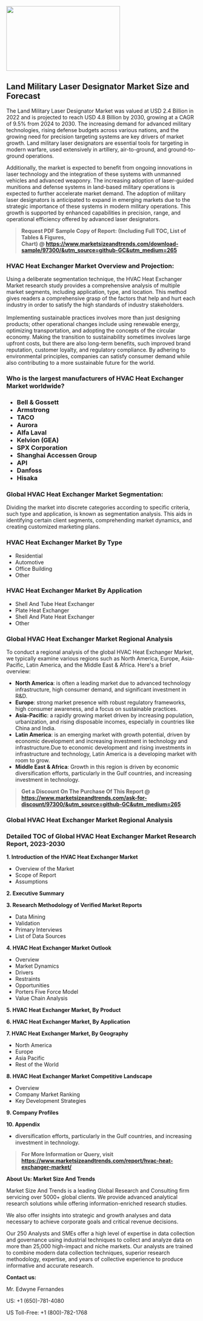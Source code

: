 <p><img class="alignnone size-medium wp-image-20088" src="https://ffe5etoiles.com/wp-content/uploads/2024/12/MST1-300x171.png" alt="" width="300" height="171" /></p><h2>Land Military Laser Designator Market Size and Forecast</h2><p>The Land Military Laser Designator Market was valued at USD 2.4 Billion in 2022 and is projected to reach USD 4.8 Billion by 2030, growing at a CAGR of 9.5% from 2024 to 2030. The increasing demand for advanced military technologies, rising defense budgets across various nations, and the growing need for precision targeting systems are key drivers of market growth. Land military laser designators are essential tools for targeting in modern warfare, used extensively in artillery, air-to-ground, and ground-to-ground operations.</p><p>Additionally, the market is expected to benefit from ongoing innovations in laser technology and the integration of these systems with unmanned vehicles and advanced weaponry. The increasing adoption of laser-guided munitions and defense systems in land-based military operations is expected to further accelerate market demand. The adoption of military laser designators is anticipated to expand in emerging markets due to the strategic importance of these systems in modern military operations. This growth is supported by enhanced capabilities in precision, range, and operational efficiency offered by advanced laser designators.</p></p><blockquote id="" class=""><strong>Request PDF Sample Copy of Report: (Including Full TOC, List of Tables &amp; Figures, Chart)&nbsp;@&nbsp;<strong><a href="https://www.marketsizeandtrends.com/download-sample/97300/&utm_source=github-GC&utm_medium=265" target="_blank">https://www.marketsizeandtrends.com/download-sample/97300/&utm_source=github-GC&utm_medium=265</a></strong></strong></blockquote><h3 id="" class="">HVAC Heat Exchanger Market&nbsp;Overview and Projection:</h3><p id="" class="">Using a deliberate segmentation technique, the HVAC Heat Exchanger Market research study provides a comprehensive analysis of multiple market segments, including application, type, and location. This method gives readers a comprehensive grasp of the factors that help and hurt each industry in order to satisfy the high standards of industry stakeholders. <br /> <br />Implementing sustainable practices involves more than just designing products; other operational changes include using renewable energy, optimizing transportation, and adopting the concepts of the circular economy. Making the transition to sustainability sometimes involves large upfront costs, but there are also long-term benefits, such improved brand reputation, customer loyalty, and regulatory compliance. By adhering to environmental principles, companies can satisfy consumer demand while also contributing to a more sustainable future for the world.</p><h3 id="" class="">Who is the largest manufacturers of&nbsp;HVAC Heat Exchanger Market worldwide?</h3><h3 class=""><p><ul><li>Bell & Gossett </li><li> Armstrong </li><li> TACO </li><li> Aurora </li><li> Alfa Laval </li><li> Kelvion (GEA) </li><li> SPX Corporation </li><li> Shanghai Accessen Group </li><li> API </li><li> Danfoss </li><li> Hisaka</li></ul></p></h3><h3 id="" class="">Global&nbsp;HVAC Heat Exchanger Market Segmentation:</h3><p id="" class="">Dividing the market into discrete categories according to specific criteria, such type and application, is known as segmentation analysis. This aids in identifying certain client segments, comprehending market dynamics, and creating customized marketing plans.</p><h3 id="" class="">HVAC Heat Exchanger Market&nbsp;By Type</h3><p><p><ul><li>Residential </li><li> Automotive </li><li> Office Building </li><li> Other</p></li></ul></p></p><h3 id="" class="">HVAC Heat Exchanger Market&nbsp;By Application</h3><p class=""><p><ul><li>Shell And Tube Heat Exchanger </li><li> Plate Heat Exchanger </li><li> Shell And Plate Heat Exchanger </li><li> Other</li></ul></p></p><h3 id="" class="">Global HVAC Heat Exchanger Market Regional Analysis</h3><p id="" class="">To conduct a regional analysis of the global HVAC Heat Exchanger Market, we typically examine various regions such as North America, Europe, Asia-Pacific, Latin America, and the Middle East &amp; Africa. Here's a brief overview:</p><ul><li><strong>North America</strong>: is often a leading market due to advanced technology infrastructure, high consumer demand, and significant investment in R&amp;D.</li><li><strong>Europe</strong>: strong market presence with robust regulatory frameworks, high consumer awareness, and a focus on sustainable practices.</li><li><strong>Asia-Pacific</strong>: a rapidly growing market driven by increasing population, urbanization, and rising disposable incomes, especially in countries like China and India.</li><li><strong>Latin America</strong>: is an emerging market with growth potential, driven by economic development and increasing investment in technology and infrastructure.Due to economic development and rising investments in infrastructure and technology, Latin America is a developing market with room to grow.</li><li><strong>Middle East &amp; Africa</strong>: Growth in this region is driven by economic diversification efforts, particularly in the Gulf countries, and increasing investment in technology.</li></ul><blockquote id="" class=""><strong>Get a Discount On The Purchase Of This Report @ <strong><a href="https://www.marketsizeandtrends.com/ask-for-discount/97300/&utm_source=github-GC&utm_medium=265" target="_blank">https://www.marketsizeandtrends.com/ask-for-discount/97300/&utm_source=github-GC&utm_medium=265</a></strong></strong></blockquote><h3 id="" class="">Global HVAC Heat Exchanger Market Regional Analysis</h3><h3 id="" class="">Detailed TOC of Global HVAC Heat Exchanger Market Research Report, 2023-2030</h3><p id="" class=""><strong>1. Introduction of the HVAC Heat Exchanger Market</strong></p><ul><li>Overview of the Market</li><li>Scope of Report</li><li>Assumptions</li></ul><p id="" class=""><strong>2. Executive Summary</strong></p><p id="" class=""><strong>3. Research Methodology of Verified Market Reports</strong></p><ul><li>Data Mining</li><li>Validation</li><li>Primary Interviews</li><li>List of Data Sources</li></ul><p id="" class=""><strong>4. HVAC Heat Exchanger Market Outlook</strong></p><ul><li>Overview</li><li>Market Dynamics</li><li>Drivers</li><li>Restraints</li><li>Opportunities</li><li>Porters Five Force Model</li><li>Value Chain Analysis</li></ul><p id="" class=""><strong>5. HVAC Heat Exchanger Market, By Product</strong></p><p id="" class=""><strong>6. HVAC Heat Exchanger Market, By Application</strong></p><p id="" class=""><strong>7. HVAC Heat Exchanger Market, By Geography</strong></p><ul><li>North America</li><li>Europe</li><li>Asia Pacific</li><li>Rest of the World</li></ul><p id="" class=""><strong>8. HVAC Heat Exchanger Market Competitive Landscape</strong></p><ul><li>Overview</li><li>Company Market Ranking</li><li>Key Development Strategies</li></ul><p id="" class=""><strong>9. Company Profiles</strong></p><p id="" class=""><strong>10. Appendix</strong></p><ul><li>diversification efforts, particularly in the Gulf countries, and increasing investment in technology.</li></ul><blockquote id="" class=""><strong>For More Information or Query, visit <strong><strong><a href="https://www.marketsizeandtrends.com/report/hvac-heat-exchanger-market/" target="_blank">https://www.marketsizeandtrends.com/report/hvac-heat-exchanger-market/</a></strong></strong></strong></blockquote><p id="" class=""><strong>About Us: Market Size And Trends</strong></p><p id="" class="">Market Size And Trends is a leading Global Research and Consulting firm servicing over 5000+ global clients. We provide advanced analytical research solutions while offering information-enriched research studies.</p><p id="" class="">We also offer insights into strategic and growth analyses and data necessary to achieve corporate goals and critical revenue decisions.</p><p id="" class="">Our 250 Analysts and SMEs offer a high level of expertise in data collection and governance using industrial techniques to collect and analyze data on more than 25,000 high-impact and niche markets. Our analysts are trained to combine modern data collection techniques, superior research methodology, expertise, and years of collective experience to produce informative and accurate research.</p><p id="" class=""><strong>Contact us:</strong></p><p id="" class="">Mr. Edwyne Fernandes</p><p id="" class="">US: +1 (650)-781-4080</p><p id="" class="">US Toll-Free: +1 (800)-782-1768</p>
